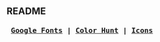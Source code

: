 ## README

### <pre> [Google Fonts](https://fonts.google.com/) | [Color Hunt](https://colorhunt.co/) | [Icons](https://nucleoapp.com/) </pre>
